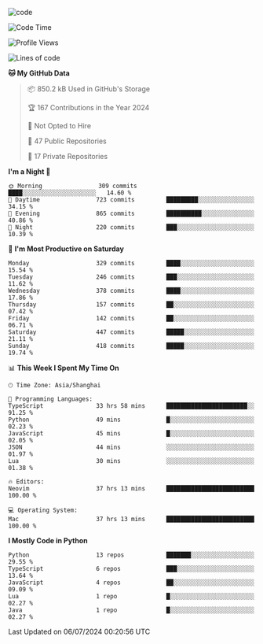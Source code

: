 
<!--
**liuyaanng/liuyaanng** is a ✨ _special_ ✨ repository because its `README.md` (this file) appears on your GitHub profile.

Here are some ideas to get you started:

- 🔭 I’m currently working on ...
- 🌱 I’m currently learning ...
- 👯 I’m looking to collaborate on ...
- 🤔 I’m looking for help with ...
- 💬 Ask me about ...
- 📫 How to reach me: ...
- 😄 Pronouns: ...
- ⚡ Fun fact: ...
-->


![code](https://cdn.jsdelivr.net/gh/liuyaanng/liuyaanng@1.0/code.gif) 

<!--START_SECTION:waka-->
![Code Time](http://img.shields.io/badge/Code%20Time-550%20hrs%209%20mins-blue)

![Profile Views](http://img.shields.io/badge/Profile%20Views-0-blue)

![Lines of code](https://img.shields.io/badge/From%20Hello%20World%20I%27ve%20Written-14.6%20million%20lines%20of%20code-blue)

**🐱 My GitHub Data** 

> 📦 850.2 kB Used in GitHub's Storage 
 > 
> 🏆 167 Contributions in the Year 2024
 > 
> 🚫 Not Opted to Hire
 > 
> 📜 47 Public Repositories 
 > 
> 🔑 17 Private Repositories 
 > 
**I'm a Night 🦉** 

```text
🌞 Morning                309 commits         ████░░░░░░░░░░░░░░░░░░░░░   14.60 % 
🌆 Daytime                723 commits         █████████░░░░░░░░░░░░░░░░   34.15 % 
🌃 Evening                865 commits         ██████████░░░░░░░░░░░░░░░   40.86 % 
🌙 Night                  220 commits         ███░░░░░░░░░░░░░░░░░░░░░░   10.39 % 
```
📅 **I'm Most Productive on Saturday** 

```text
Monday                   329 commits         ████░░░░░░░░░░░░░░░░░░░░░   15.54 % 
Tuesday                  246 commits         ███░░░░░░░░░░░░░░░░░░░░░░   11.62 % 
Wednesday                378 commits         ████░░░░░░░░░░░░░░░░░░░░░   17.86 % 
Thursday                 157 commits         ██░░░░░░░░░░░░░░░░░░░░░░░   07.42 % 
Friday                   142 commits         ██░░░░░░░░░░░░░░░░░░░░░░░   06.71 % 
Saturday                 447 commits         █████░░░░░░░░░░░░░░░░░░░░   21.11 % 
Sunday                   418 commits         █████░░░░░░░░░░░░░░░░░░░░   19.74 % 
```


📊 **This Week I Spent My Time On** 

```text
🕑︎ Time Zone: Asia/Shanghai

💬 Programming Languages: 
TypeScript               33 hrs 58 mins      ███████████████████████░░   91.25 % 
Python                   49 mins             █░░░░░░░░░░░░░░░░░░░░░░░░   02.23 % 
JavaScript               45 mins             █░░░░░░░░░░░░░░░░░░░░░░░░   02.05 % 
JSON                     44 mins             ░░░░░░░░░░░░░░░░░░░░░░░░░   01.97 % 
Lua                      30 mins             ░░░░░░░░░░░░░░░░░░░░░░░░░   01.38 % 

🔥 Editors: 
Neovim                   37 hrs 13 mins      █████████████████████████   100.00 % 

💻 Operating System: 
Mac                      37 hrs 13 mins      █████████████████████████   100.00 % 
```

**I Mostly Code in Python** 

```text
Python                   13 repos            ███████░░░░░░░░░░░░░░░░░░   29.55 % 
TypeScript               6 repos             ███░░░░░░░░░░░░░░░░░░░░░░   13.64 % 
JavaScript               4 repos             ██░░░░░░░░░░░░░░░░░░░░░░░   09.09 % 
Lua                      1 repo              █░░░░░░░░░░░░░░░░░░░░░░░░   02.27 % 
Java                     1 repo              █░░░░░░░░░░░░░░░░░░░░░░░░   02.27 % 
```




 Last Updated on 06/07/2024 00:20:56 UTC
<!--END_SECTION:waka-->
